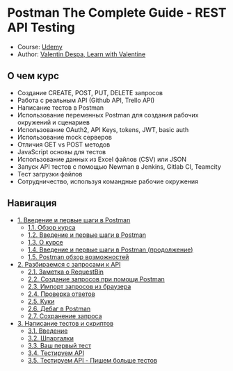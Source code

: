 # Postman The Complete Guide - REST API Testing

- Course: [Udemy](https://www.udemy.com/course/postman-the-complete-guide/)
- Author: [Valentin Despa, Learn with Valentine](https://www.udemy.com/course/postman-the-complete-guide/#instructor-1)

## О чем курс

- Создание CREATE, POST, PUT, DELETE запросов
- Работа с реальным API (Github API, Trello API)
- Написание тестов в Postman
- Использование переменных Postman для создания рабочих окружений и сценариев 
- Использование OAuth2, API Keys, tokens, JWT, basic auth
- Использование mock серверов
- Отличия GET vs POST методов
- JavaScript основы для тестов
- Использование данных из Excel файлов (CSV) или JSON
- Запуск API тестов с помощью Newman в Jenkins, Gitlab CI, Teamcity
- Тест загрузки файлов
- Сотрудничество, используя командные рабочие окружения

## Навигация

- [1. Введение и первые шаги в Postman](./docs/1.%20Introduction%20and%20first%20steps%20in%20Postman)
  - [1.1. Обзор курса](./docs/1.%20Introduction%20and%20first%20steps%20in%20Postman/1.1.%20Course%20overview)
  - [1.2. Введение и первые шаги в Postman](./docs/1.%20Introduction%20and%20first%20steps%20in%20Postman/1.2.%20Introduction%20and%20first%20steps%20in%20Postman)
  - [1.3. О курсе](./docs/1.%20Introduction%20and%20first%20steps%20in%20Postman/1.3.%20About%20this%20course)
  - [1.4. Введение и первые шаги в Postman (продолжение)](./docs/1.%20Introduction%20and%20first%20steps%20in%20Postman/1.4.%20Introduction%20and%20first%20steps%20in%20Postman%20(continued))
  - [1.5. Postman обзор возможностей](./docs/1.%20Introduction%20and%20first%20steps%20in%20Postman/1.5.%20The%20Postman%20Landscape)
- [2. Разбираемся с запросами к API](./docs/2.%20Creating%20with%20API%20requests)
  - [2.1. Заметка о RequestBin](./docs/2.%20Creating%20with%20API%20requests/2.1.%20Note%20about%20requestbin)
  - [2.2. Создание запросов при помощи Postman](./docs/2.%20Creating%20with%20API%20requests/2.2.%20Creating%20Requests%20with%20Postman)
  - [2.3. Импорт запросов из браузера](./docs/2.%20Creating%20with%20API%20requests/2.3.%20Importing%20request%20from%20your%20browser)
  - [2.4. Проверка ответов](./docs/2.%20Creating%20with%20API%20requests/2.4.%20Inspecting%20responses)
  - [2.5. Куки](./docs/2.%20Creating%20with%20API%20requests/2.5.%20Cookies)
  - [2.6. Дебаг в Postman](./docs/2.%20Creating%20with%20API%20requests/2.6.%20Troubleshooting)
  - [2.7. Сохранение запроса](./docs/2.%20Creating%20with%20API%20requests/2.7.%20Saving%20requests)
- [3. Написание тестов и скриптов](./docs/3.%20Writing%20tests%20and%20scripts)
  - [3.1. Введение](./docs/3.%20Writing%20tests%20and%20scripts/3.1.%20Introduction)
  - [3.2. Шпаргалки](./docs/3.%20Writing%20tests%20and%20scripts/3.2.%20Cheatsheet)
  - [3.3. Ваш первый тест](./docs/3.%20Writing%20tests%20and%20scripts/3.3.%20Your%20first%20test)
  - [3.4. Тестируем API](./docs/3.%20Writing%20tests%20and%20scripts/3.4.%20Testing%20an%20API)
  - [3.5. Тестируем API - Пишем больше тестов](./docs/3.%20Writing%20tests%20and%20scripts/3.5.%20Testing%20an%20API%20-%20Writing%20more%20tests)
